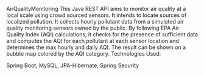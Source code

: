AirQualityMonitoring
This Java REST API aims to monitor air quality at a local scale using crowd sourced sensors. It intends to locate sources of localized pollution. It collects hourly pollutant data from a simulated air quality monitoring sensors owned by the public. By following EPA Air Quality Index (AQI) calculations, it checks for the presence of sufficient data and computes the AQI for each pollutant at each sensor location and determines the max hourly and daily AQI. The result can be shown on a bubble map colored by the AQI category. Technologies Used:

Spring Boot, MySQL, JPA-Hibernate, Spring Security


